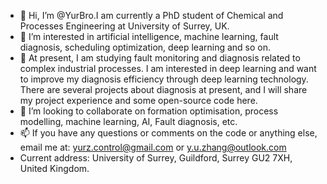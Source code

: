 - 👋 Hi, I’m @YurBro.I am currently a PhD student of Chemical and Processes Engineering at University of Surrey, UK.
- 👀 I’m interested in artificial intelligence, machine learning, fault diagnosis, scheduling optimization, deep learning and so on.
- 🌱 At present, I am studying fault monitoring and diagnosis related to complex industrial processes. I am interested in deep learning and want to improve my diagnosis efficiency through deep learning technology. There are several projects about diagnosis at present, and I will share my project experience and some open-source code here.
- 💞️ I’m looking to collaborate on formation optimisation, process modelling, machine learning, AI, Fault diagnosis, etc.
- 📫 If you have any questions or comments on the code or anything else, email me at: yurz.control@gmail.com or y.u.zhang@outlook.com
- Current address: University of Surrey, Guildford, Surrey GU2 7XH, United Kingdom.

